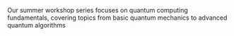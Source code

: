Our summer workshop series focuses on quantum computing fundamentals, covering topics from basic quantum mechanics to advanced quantum algorithms